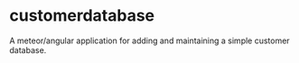 # customerdatabase
A meteor/angular application for adding and maintaining a simple customer database.
